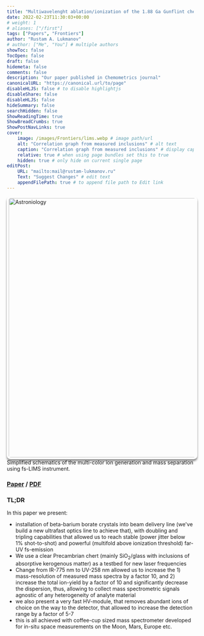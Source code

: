 ```yaml
---
title: "Multiwavelenght ablation/ionization of the 1.88 Ga Gunflint chert"
date: 2022-02-23T11:30:03+00:00
# weight: 1
# aliases: ["/first"]
tags: ["Papers", "Frontiers"]
author: "Rustam A. Lukmanov"
# author: ["Me", "You"] # multiple authors
showToc: false
TocOpen: false
draft: false
hidemeta: false
comments: false
description: "Our paper published in Chemometrics journal"
canonicalURL: "https://canonical.url/to/page"
disableHLJS: false # to disable highlightjs
disableShare: false
disableHLJS: false
hideSummary: false
searchHidden: false
ShowReadingTime: true
ShowBreadCrumbs: true
ShowPostNavLinks: true
cover:
    image: /images/Frontiers/lims.webp # image path/url
    alt: "Correlation graph from measured inclusions" # alt text
    caption: "Correlation graph from measured inclusions" # display caption under cover
    relative: true # when using page bundles set this to true
    hidden: true # only hide on current single page
editPost:
    URL: "mailto:mail@rustam-lukmanov.ru"
    Text: "Suggest Changes" # edit text
    appendFilePath: true # to append file path to Edit link
---
```


<div class="wrapper" style="display: flex; justify-content: left; align-items: center;">
    <img src="/images/Frontiers/lims.webp" alt="Astroniology" width="700" style="padding: 5px; border-radius: 10px; box-shadow: 0 5px 5px rgba(0,0,0,0.45);">
</div>
Simplified schematics of the multi-color ion generation and mass separation using fs-LIMS instrument.

### [Paper](https://www.liebertpub.com/doi/full/10.1089/ast.2019.2201) / [PDF](/PDF/ast.2019.2201.pdf)

### TL;DR

In this paper we present:

- installation of beta-barium borate crystals into beam delivery line (we've build a new ultrafast optics line to achieve that), with doubling and tripling capabilities that allowed us to reach stable (power jitter below 1% shot-to-shot) and powerful (multifold above ionization threshold) far-UV fs-emission
- We use a clear Precambrian chert (mainly SiO<sub>2</sub>/glass with inclusions of absorptive kerogenous matter) as a testbed for new laser frequencies
- Change from IR-775 nm to UV-258 nm allowed us to increase the 1) mass-resolution of measured mass spectra by a factor 10, and 2) increase the total ion-yield by a factor of 10 and significantly decrease the dispersion, thus, allowing to collect mass spectrometric signals agnostic of any heterogeneity of analyte material
- we also present a very fast HV-module, that removes abundant ions of choice on the way to the detector, that allowed to increase the detection range by a factor of 5-7
- this is all achieved with coffee-cup sized mass spectrometer developed for in-situ space measurements on the Moon, Mars, Europe etc.
